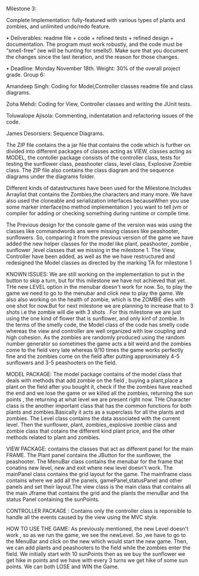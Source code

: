 
Milestone 3:

Complete Implementation: fully-featured with various types of plants and
zombies, and unlimited undo/redo feature.

• Deliverables: readme file + code + refined tests + refined design + documentation.
The program must work robustly, and the code must be “smell-free” (we will be
hunting for smells!). Make sure that you document the changes since the last
iteration, and the reason for those changes.

• Deadline: Monday November 18th. Weight: 30% of the overall project grade. 
Group 6:

Amandeep Singh: Coding for Model,Controller classes readme file and class diagrams.

Zoha Mehdi: Coding for View, Controller classes and writing the JUnit tests.

Toluwalope Ajisola: Commenting, indentatation and refactoring issues of the code.

James Desorsiers: Sequence Diagrams.

The ZIP file contains  the a jar file that contains the code which is further on divided into different packages of 
classes acting as VIEW, classes acting as MODEL, the contoller package consists of the controller class, tests for testing the sunflower
class, peashooter class, level class, Explosive Zombie class. The ZIP file also contains the class diagram and the sequence diagrams under the 
diagrams folder.

Different kinds of datastructures have been used for the Milestone.Includes Arraylist that contains the Zombies,the characters and many more.
We have also used the cloneable and serialization interfaces becauseWhen you use some marker interface(no method implementation ) you want to tell jvm or compiler for adding or checking something during runtime or compile time.

The Previous design for the console game of the version was was using the classes like commandwords ans were missing classes like peashooter, sunflowers.
So, comparing it from the previous version of the game we have added the new helper classes for the model like plant, peashooter, zombie , sunflower ,level classes that we missing in the milestone 1.
The View, Controller have been added, as well as the we have restructured and redesigned the Model classes as directed by the marking TA for milestone 1


KNOWN ISSUES: We are still working on the implementation to put in the button to skip a turn, but for this milestone we have not achieved that yet. THe new LEVEL option in the menubar doesn't work for now. So, to play the game we need to go to the menubar and click new to play the game. We also also working on the health of zombie, which is the ZOMBIE dies with one shot for now.But for next milestone we are planning to increase that to 3 shots i.e the zombie will die with 3 shots . For this milestone we are just using the one kind of flower that is sunflower, and only kinf of zombie. In the terms of the smelly code, the Model class of the code has smelly code whereas the view and controller are well organized with low coupling and high cohesion. As the zombies are randomly produced using the random number generator so sometimes the game acts a bit weird and the zombies come to the field very late  whereas 9/10 times the game works perfectly fine and the zombies come on the field after putting approximately  4-5 sunflowers and 3-5 peashooters  on the field.

MODEL PACKAGE: The model  package contains of the model class that deals with methods that add zombie on the field , buying a plant,place a plant on the field after you bought it, check if the the zombies have reached the end and we lose the game or we killed all the zombies, returning the sun points , the returning at what level we are present right now. THe Character class is the another important class that has the common functions for both plants and zombies.Basically it acts as a superclass for all the plants and zombies. The Level class contains the data associated with the current level. Then the sunflower, plant, zombies,,explosive zombie class and zombie class that cotains the different kind plant price, and the other methods related to plant and zombies.

VIEW PACKAGE: contains the classes that act as different panel for the main FRAME. The Plant panel contains the JButton for the sunflower, the peashooter. The MenuBar class contains the menubar for the frame that conatins new level, new and exit where new level doesn't work. The mainPanel class contains the grid layout for the game. The mainframe class contains where we add all the panels, gamePanel,statusPanel and other panels and set their layout.The view class is the main class that contains all the main Jframe that contains the grid and the plants the menuBar and the status Panel containing the sunPoints.

CONTROLLER PACKAGE : Contains only the controller class is reponsible to handle all the events  caused by the view using the MVC style.

HOW TO USE THE GAME: As previously mentioned, the new Level doesn't work , so as we run the game, we see the newLevel. So ,we have to go to the MenuBar and click on the new which would start the new game. Then, we can add plants and peashooters to the field while the zombies enter the field. We initially start with 10 sunPoints then as we buy the sunflower we get hike in points and 
we have with every 3 turns we get hike of some sun points. We can both LOSE and WIN the Game.


